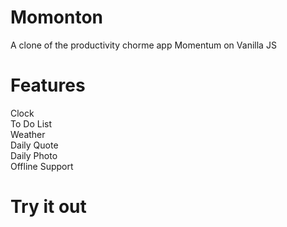 # Momonton
A clone of the productivity chorme app Momentum on Vanilla JS  
  
# Features  
Clock  
To Do List  
Weather  
Daily Quote  
Daily Photo  
Offline Support  
  
# Try it out  

